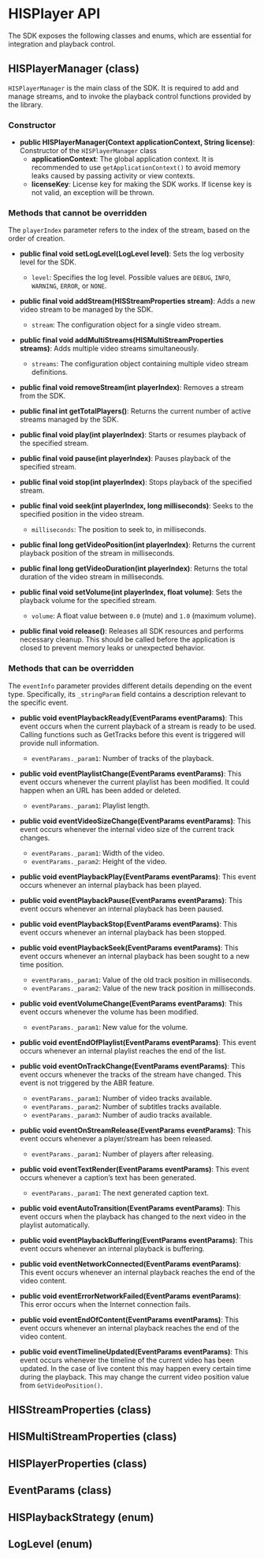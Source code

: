 # HISPlayer API
The SDK exposes the following classes and enums, which are essential for integration and playback control.

## HISPlayerManager (class)
`HISPlayerManager` is the main class of the SDK. It is required to add and manage streams, and to invoke the playback control functions provided by the library.

### Constructor

* **public HISPlayerManager(Context applicationContext, String license)**: Constructor of the `HISPlayerManager` class
  * **applicationContext**: The global application context. It is recommended to use `getApplicationContext()` to avoid memory leaks caused by passing activity or view contexts.
  * **licenseKey**: License key for making the SDK works. If license key is not valid, an exception will be thrown.

### Methods that **cannot** be overridden
The `playerIndex` parameter refers to the index of the stream, based on the order of creation.

* **public final void setLogLevel(LogLevel level)**: Sets the log verbosity level for the SDK.
  * `level`: Specifies the log level. Possible values are `DEBUG`, `INFO`, `WARNING`, `ERROR`, or `NONE`.

* **public final void addStream(HISStreamProperties stream)**: Adds a new video stream to be managed by the SDK.
  * `stream`: The configuration object for a single video stream.

* **public final void addMultiStreams(HISMultiStreamProperties streams)**: Adds multiple video streams simultaneously.
  * `streams`: The configuration object containing multiple video stream definitions.

* **public final void removeStream(int playerIndex)**: Removes a stream from the SDK.

* **public final int getTotalPlayers()**: Returns the current number of active streams managed by the SDK.

* **public final void play(int playerIndex)**: Starts or resumes playback of the specified stream.

* **public final void pause(int playerIndex)**: Pauses playback of the specified stream.

* **public final void stop(int playerIndex)**: Stops playback of the specified stream.

* **public final void seek(int playerIndex, long milliseconds)**: Seeks to the specified position in the video stream.
  * `milliseconds`: The position to seek to, in milliseconds.

* **public final long getVideoPosition(int playerIndex)**: Returns the current playback position of the stream in milliseconds.

* **public final long getVideoDuration(int playerIndex)**: Returns the total duration of the video stream in milliseconds.

* **public final void setVolume(int playerIndex, float volume)**: Sets the playback volume for the specified stream.
  * `volume`: A float value between `0.0` (mute) and `1.0` (maximum volume).

* **public final void release()**: Releases all SDK resources and performs necessary cleanup. This should be called before the application is closed to prevent memory leaks or unexpected behavior.

### Methods that **can** be overridden
The `eventInfo` parameter provides different details depending on the event type. Specifically, its `_stringParam` field contains a description relevant to the specific event.

* **public void eventPlaybackReady(EventParams eventParams)**: This event occurs when the current playback of a stream is ready to be used. Calling functions such as GetTracks before this event is triggered will provide null information.
  * `eventParams._param1`: Number of tracks of the playback.

* **public void eventPlaylistChange(EventParams eventParams)**: This event occurs whenever the current playlist has been modified. It could happen when an URL has been added or deleted.
  * `eventParams._param1`: Playlist length.

* **public void eventVideoSizeChange(EventParams eventParams)**: This event occurs whenever the internal video size of the current track changes.
  * `eventParams._param1`: Width of the video.
  * `eventParams._param2`: Height of the video.

* **public void eventPlaybackPlay(EventParams eventParams)**: This event occurs whenever an internal playback has been played.

* **public void eventPlaybackPause(EventParams eventParams)**: This event occurs whenever an internal playback has been paused.

* **public void eventPlaybackStop(EventParams eventParams)**: This event occurs whenever an internal playback has been stopped.

* **public void eventPlaybackSeek(EventParams eventParams)**: This event occurs whenever an internal playback has been sought to a new time position.
  * `eventParams._param1`: Value of the old track position in milliseconds.
  * `eventParams._param2`: Value of the new track position in milliseconds.

* **public void eventVolumeChange(EventParams eventParams)**: This event occurs whenever the volume has been modified.
  * `eventParams._param1`: New value for the volume.

* **public void eventEndOfPlaylist(EventParams eventParams)**: This event occurs whenever an internal playlist reaches the end of the list.

* **public void eventOnTrackChange(EventParams eventParams)**: This event occurs whenever the tracks of the stream have changed. This event is not triggered by the ABR feature.
  * `eventParams._param1`: Number of video tracks available.
  * `eventParams._param2`: Number of subtitles tracks available.
  * `eventParams._param3`: Number of audio tracks available.

* **public void eventOnStreamRelease(EventParams eventParams)**: This event occurs whenever a player/stream has been released.
  * `eventParams._param1`: Number of players after releasing.

* **public void eventTextRender(EventParams eventParams)**: This event occurs whenever a caption’s text has been generated.
  * `eventParams._param1`: The next generated caption text.

* **public void eventAutoTransition(EventParams eventParams)**: This event occurs when the playback has changed to the next video in the playlist automatically.

* **public void eventPlaybackBuffering(EventParams eventParams)**: This event occurs whenever an internal playback is buffering.

* **public void eventNetworkConnected(EventParams eventParams)**: This event occurs whenever an internal playback reaches the end of the video content.

* **public void eventErrorNetworkFailed(EventParams eventParams)**: This error occurs when the Internet connection fails.

* **public void eventEndOfContent(EventParams eventParams)**: This event occurs whenever an internal playback reaches the end of the video content.

* **public void eventTimelineUpdated(EventParams eventParams)**: This event occurs whenever the timeline of the current video has been updated. In the case of live content this may happen every certain time during the playback. This may change the current video position value from `GetVideoPosition()`.

## HISStreamProperties (class)

## HISMultiStreamProperties (class)

## HISPlayerProperties (class)

## EventParams (class)

## HISPlaybackStrategy (enum)

## LogLevel (enum)
